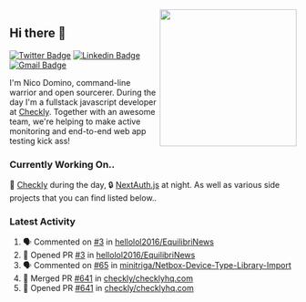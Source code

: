 <img align="right" src="https://user-images.githubusercontent.com/7415984/172472491-91b16eac-fa22-4ecf-92df-d687139fd1f9.gif" width="240" />

## Hi there 👋

[![Twitter Badge](https://img.shields.io/badge/-@ndom91-1ca0f1?style=flat-square&labelColor=1ca0f1&logo=twitter&logoColor=white&link=https://twitter.com/ndom91)](https://twitter.com/ndom91) [![Linkedin Badge](https://img.shields.io/badge/-ndom91-blue?style=flat-square&logo=Linkedin&logoColor=white&link=https://www.linkedin.com/in/ndom91/)](https://www.linkedin.com/in/ndom91/) [![Gmail Badge](https://img.shields.io/badge/-yo@ndo.dev-c14438?style=flat-square&logo=mail.ru&logoColor=white&link=mailto:yo@ndo.dev)](mailto:yo@ndo.dev)

I'm Nico Domino, command-line warrior and open sourcerer. During the day I'm a fullstack javascript developer at [Checkly](https://checklyhq.com). Together with an awesome team, we're helping to make active monitoring and end-to-end web app testing kick ass!

### Currently Working On..

🦝 [Checkly](https://checklyhq.com) during the day, 🔒 [NextAuth.js](https://github.com/nextauthjs/next-auth) at night. As well as various side projects that you can find listed below..

<!--START_SECTION_PROFILE_VIEWS:readme-info-->
<!--END_SECTION_PROFILE_VIEWS:readme-info-->

<!--START_SECTION_DAILY_COMMIT:readme-info-->
<!--END_SECTION_DAILY_COMMIT:readme-info-->

<!--START_SECTION_WEEKLY_COMMIT:readme-info-->
<!--END_SECTION_WEEKLY_COMMIT:readme-info-->

### Latest Activity

<!--START_SECTION:activity-->
1. 🗣 Commented on [#3](https://github.com/hellolol2016/EquilibriNews/issues/3) in [hellolol2016/EquilibriNews](https://github.com/hellolol2016/EquilibriNews)
2. 💪 Opened PR [#3](https://github.com/hellolol2016/EquilibriNews/pull/3) in [hellolol2016/EquilibriNews](https://github.com/hellolol2016/EquilibriNews)
3. 🗣 Commented on [#65](https://github.com/minitriga/Netbox-Device-Type-Library-Import/issues/65) in [minitriga/Netbox-Device-Type-Library-Import](https://github.com/minitriga/Netbox-Device-Type-Library-Import)
4. 🎉 Merged PR [#641](https://github.com/checkly/checklyhq.com/pull/641) in [checkly/checklyhq.com](https://github.com/checkly/checklyhq.com)
5. 💪 Opened PR [#641](https://github.com/checkly/checklyhq.com/pull/641) in [checkly/checklyhq.com](https://github.com/checkly/checklyhq.com)
<!--END_SECTION:activity-->
